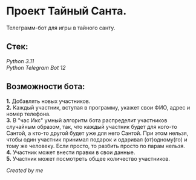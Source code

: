 # Проект Тайный Санта.

Телеграмм-бот для игры в тайного санту.

## Стек:

*Python 3.11*  
*Python Telegram Bot 12*

## Возможности бота:

**1.** Добавлять новых участников.  
**2.** Каждый участник, вступая в программу, укажет свои ФИО, адрес и номер телефона.  
**3.** В "час Икс" умный алгоритм бота распределит участников случайным образом, так, что каждый участник будет для кого-то Сантой, а кто-то другой будет уже для него Сантой. При этом нельзя, чтобы один участник принимал подарок и одаривал (от)одному(го) и тому же человеку. Если просто, то разбить просто по парам нельзя.  
**4.** Участник может внести правки в свои данные.  
**5.** Участник может посмотреть общее количество участников.  
  
_Created by me_
